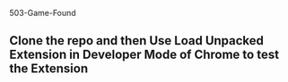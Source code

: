 503-Game-Found

## Clone the repo and then Use Load Unpacked Extension in Developer Mode of Chrome to test the Extension
